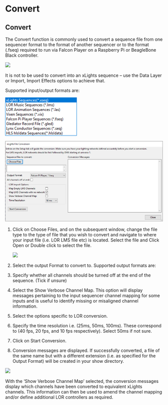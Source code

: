 # Convert

## Convert

The Convert function is commonly used to convert a sequence file from one sequencer format to the format of another sequencer or to the format (.fseq) required to run via Falcon Player on a Raspberry Pi or BeagleBone Black controller.

![](https://lh3.googleusercontent.com/f2m\_JsfnS2zBWjhM3gnV0WSCT0f2i2I9V-7xGS8npXF1XVvUB-nuT3A-hyi37N78KJ9AD-b2aIGVNcZv\_0OlhBbYuoUvHfWzp\_wWFuxvJ7sQrQWoGVx4WgkV1n8DEv7UmW3bf\_4N)

It is not to be used to convert into an xLights sequence – use the Data Layer or Import, Import Effects options to achieve that.

Supported input/output formats are:

![](<../../../.gitbook/assets/image (104).png>)

![Convert Dialog](<../../../.gitbook/assets/image (486).png>)

1.  Click on Choose Files, and on the subsequent window, change the file type to the type of file that you wish to convert and navigate to where your input file (i.e. LOR LMS file etc) is located. Select the file and Click Open or Double click to select the file.

    ![](https://lh5.googleusercontent.com/MQcuNYXk4uJuK23C2MRkXGoA4GPAq9k8NuMQnG\_iHXhCVc3UJ--O-Bp88X3vf11Z5iBjb0PL0Og9iLmegqfhyyoimZPhqMbPPpRM0TnT\_C7uWosnhoHcDApnGyuDcAsXNjEuqFbt)
2. Select the output Format to convert to. Supported output formats are:
3. Specify whether all channels should be turned off at the end of the sequence. (Tick if unsure)
4. Select the Show Verbose Channel Map.  This option will display messages pertaining to the input sequencer channel mapping  for some inputs and is useful to identify missing or misaligned channel information.
5. Select the options specific to LOR conversion.
6. Specify the time resolution i.e. (25ms, 50ms, 100ms). These correspond to (40 fps, 20 fps, and 10 fps respectively).  Select 50ms if not sure.
7. Click on Start Conversion.
8. Conversion messages are displayed. If successfully converted, a file of the same name but with a different extension (i.e. as specified for the Output Format) will be created in your show directory.

![](https://lh6.googleusercontent.com/Rnt913O-guwOx5TLfYEWzs1WXCPw9khRaAsUjnUAwosiy25v75TuPZdihFhRQzWi9wYTOo8eB8aWVAnJRzgIsvPTxWUh1Q6cCkZ7xzihVHb2\_0aeRdNYlQoRZ7f\_gp4bR66ea46N)

With the ‘Show Verbose Channel Map’ selected, the conversion messages display which channels have been converted to equivalent xLights channels. This information can then be used to amend the channel mapping and/or define additional LOR controllers as required.
